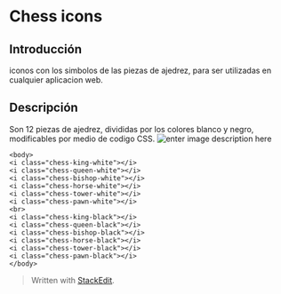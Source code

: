 # Chess icons
## Introducción
iconos con los simbolos de las piezas de ajedrez, para ser utilizadas en cualquier aplicacion web.
## Descripción
Son 12 piezas de ajedrez, divididas por los colores blanco y negro, modificables por medio de codigo CSS.
![enter image description here](https://lh3.googleusercontent.com/qW2r0GbSlcu0VkUUSbo7foZN0ps59GspmF69FwoF_U8dk1NmCAIgigaFpQkq6rDdVuLAW9j4bNWDUQ "Chess icons")

    <body>
    <i class="chess-king-white"></i>
    <i class="chess-queen-white"></i>
    <i class="chess-bishop-white"></i>
    <i class="chess-horse-white"></i>
    <i class="chess-tower-white"></i>
    <i class="chess-pawn-white"></i>
    <br>
    <i class="chess-king-black"></i>
    <i class="chess-queen-black"></i>
    <i class="chess-bishop-black"></i>
    <i class="chess-horse-black"></i>
    <i class="chess-tower-black"></i>
    <i class="chess-pawn-black"></i>
    </body>
 

> Written with [StackEdit](https://stackedit.io/).
